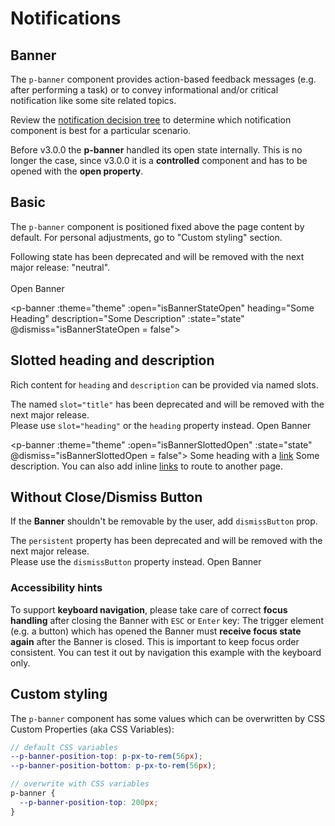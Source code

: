 # Notifications

<TableOfContents></TableOfContents>

## Banner

The `p-banner` component provides action-based feedback messages (e.g. after performing a task) or to convey
informational and/or critical notification like some site related topics.

Review the [notification decision tree](components/notifications/decision-tree) to determine which notification
component is best for a particular scenario.

<p-inline-notification heading="Attention" state="warning" dismiss-button="false">
  Before v3.0.0 the <strong>p-banner</strong> handled its open state internally. This is no longer the case, since v3.0.0 it is a <strong>controlled</strong> component and has to be opened with the <strong>open property</strong>.
</p-inline-notification>

## Basic

The `p-banner` component is positioned fixed above the page content by default. For personal adjustments, go to "Custom
styling" section.

<p-inline-notification heading="Deprecation hint" state="warning" dismiss-button="false">
  Following state has been deprecated and will be removed with the next major release: "neutral".
</p-inline-notification>

<Playground :frameworkMarkup="stateMarkup" :config="config">
  <SelectOptions v-model="state" :values="states" name="state"></SelectOptions>
  <br><br>
  <p-button type="button" :theme="theme" @click="isBannerStateOpen = true">Open Banner</p-button>
</Playground>

<p-banner :theme="theme" :open="isBannerStateOpen" heading="Some Heading" description="Some Description" :state="state"
@dismiss="isBannerStateOpen = false"></p-banner>

## Slotted heading and description

Rich content for `heading` and `description` can be provided via named slots.

<p-inline-notification heading="Deprecation hint" state="warning" dismiss-button="false">
  The named <code>slot="title"</code> has been deprecated and will be removed with the next major release.<br>
  Please use <code>slot="heading"</code> or the <code>heading</code> property instead.
</p-inline-notification>

<Playground :markup="slottedHeadingDescriptionMarkup" :config="config">
  <p-button type="button" :theme="theme" @click="isBannerSlottedOpen = true">Open Banner</p-button>
</Playground>

<p-banner :theme="theme" :open="isBannerSlottedOpen" :state="state" @dismiss="isBannerSlottedOpen = false">
<span slot="heading">Some heading with a <a href="https://porsche.com">link</a></span> <span slot="description">Some
description. You can also add inline <a href="https://porsche.com">links</a> to route to another page.</span>
</p-banner>

## Without Close/Dismiss Button

If the **Banner** shouldn't be removable by the user, add `dismissButton` prop.

<p-inline-notification heading="Deprecation hint" state="warning" dismiss-button="false">
  The <code>persistent</code> property has been deprecated and will be removed with the next major release.<br>
  Please use the <code>dismissButton</code> property instead.
</p-inline-notification>

<Playground :markup="dismissButtonMarkup" :config="config">
  <p-button type="button" :theme="theme" @click="isBannerDismissBtnOpen = true">Open Banner</p-button>
</Playground>

<p-banner :theme="theme" :open="isBannerDismissBtnOpen" heading="Some Heading" description="Some Description"
:state="state" dismiss-button="false"></p-banner>

### <A11yIcon></A11yIcon> Accessibility hints

To support **keyboard navigation**, please take care of correct **focus handling** after closing the Banner with `ESC`
or `Enter` key: The trigger element (e.g. a button) which has opened the Banner must **receive focus state again** after
the Banner is closed. This is important to keep focus order consistent. You can test it out by navigation this example
with the keyboard only.

## Custom styling

The `p-banner` component has some values which can be overwritten by CSS Custom Properties (aka CSS Variables):

```scss
// default CSS variables
--p-banner-position-top: p-px-to-rem(56px);
--p-banner-position-bottom: p-px-to-rem(56px);

// overwrite with CSS variables
p-banner {
  --p-banner-position-top: 200px;
}
```

<script lang="ts">
import Vue from 'vue';
import Component from 'vue-class-component';
import type { Theme } from '@/models';
import { BANNER_STATES, BANNER_STATES_DEPRECATED } from './banner-utils'; 
import { getBannerCodeSamples } from '@porsche-design-system/shared'; 

@Component
export default class Code extends Vue {
  config = { themeable: true };
  get theme(): Theme {
    return this.$store.getters.theme;
  }

  codeExample = getBannerCodeSamples();

  isBannerStateOpen = false;
  isBannerSlottedOpen = false;
  isBannerDismissBtnOpen = false;

  state = 'info';
  states = BANNER_STATES.map(item => BANNER_STATES_DEPRECATED.includes(item) ? item + ' (deprecated)' : item);
  
  get stateMarkup() { 
    return Object.entries(getBannerCodeSamples()).reduce((result, [key, markup]) => ({
      ...result,
      [key]: markup
        .replace(/(state:) 'success'/, `$1 '${this.state}'`)
    }), {});
  }

  get slottedHeadingDescriptionMarkup() {
    return `<p-banner open="false" state="${this.state}">
  <span slot="heading">Some heading with a <a href="https://porsche.com">link</a></span>
  <span slot="description">Some description. You can also add inline <a href="https://porsche.com">links</a> to route to another page.</span>
</p-banner>`
};
    
  get dismissButtonMarkup() {
    return `<p-banner open="false" heading="Some Heading" description="Some Description" state="${this.state}" dismiss-button="false"></p-banner>`};

  mounted(): void {
    const banners = document.querySelectorAll('p-banner');
    banners.forEach((el) => el.addEventListener("dismiss", () => console.log("dismissed")));

    // scroll to top since banners have autofocus on close button via componentDidLoad
    componentsReady(this.$el).then(() => {
      document.querySelector('html').scrollTop = 0;
    });
  }
}
</script>
